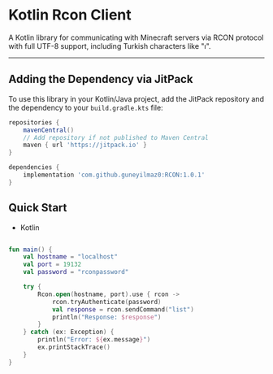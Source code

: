 # Kotlin Rcon Client

A Kotlin library for communicating with Minecraft servers via RCON protocol with full UTF-8 support, including Turkish characters like "ı".

---

## Adding the Dependency via JitPack

To use this library in your Kotlin/Java project, add the JitPack repository and the dependency to your `build.gradle.kts` file:

```gradle
repositories {
    mavenCentral()
    // Add repository if not published to Maven Central
    maven { url 'https://jitpack.io' }
}

dependencies {
    implementation 'com.github.guneyilmaz0:RCON:1.0.1'
}
```

## Quick Start

- Kotlin
```kotlin

fun main() {
    val hostname = "localhost"
    val port = 19132
    val password = "rconpassword"

    try {
        Rcon.open(hostname, port).use { rcon ->
            rcon.tryAuthenticate(password)
            val response = rcon.sendCommand("list")
            println("Response: $response")
        }
    } catch (ex: Exception) {
        println("Error: ${ex.message}")
        ex.printStackTrace()
    }
}
```

